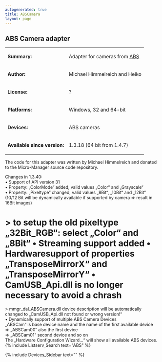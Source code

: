 ```yaml
---
autogenerated: true
title: ABSCamera
layout: page
---
```


## ABS Camera adapter

<table>
<tr>
<td markdown="1">

**Summary:**

</td>
<td markdown="1">

Adapter for cameras from
[ABS](http://www.kameras.abs-jena.de/produkte_de.html)

</td>
</tr>
<tr>
<td markdown="1">

**Author:**

</td>
<td markdown="1">

Michael Himmelreich and Heiko

</td>
</tr>
<tr>
<td markdown="1">

**License:**

</td>
<td markdown="1">

?

</td>
</tr>
<tr>
<td markdown="1">

**Platforms:**

</td>
<td markdown="1">

Windows, 32 and 64-bit

</td>
</tr>
<tr>
<td markdown="1">

**Devices:**

</td>
<td markdown="1">

ABS cameras

</td>
</tr>
<tr>
<td markdown="1">

**Available since version:**

</td>
<td markdown="1">

1.3.18 (64 bit from 1.4.7)

</td>
</table>

The code for this adapter was written by Michael Himmelreich and donated
to the Micro-Manager source code repository.

Changes in 1.3.40:  
• Support of API version 31  
• Property: „ColorMode“ added, valid values „Color“ and „Grayscale“  
• Property: „Pixeltype“ changed, valid values „8Bit“, „10Bit“ and
„12Bit“ (10/12 Bit will be dynamically available if supported by camera
=&gt; result in 16Bit images)

# &gt; to setup the old pixeltype „32Bit\_RGB“: select „Color“ and „8Bit“ • Streaming support added • Hardwaresupport of properties „TransposeMirrorX“ and „TransposeMirrorY“ • CamUSB\_Api.dll is no longer necessary to avoid a chrash 

&gt; mmgr\_dal\_ABSCamera.dll device description will be automatically
changed to „CamUSB\_Api.dll not found or wrong version!“  
• Dynamically support of multiple ABS Camera Devices  
„ABSCam“ is base device name and the name of the first available
device  
=&gt; „ABSCam00“ also the first device  
=&gt; „ABSCam01“ second device and so on  
The „Hardware Configuration Wizard...“ will show all available ABS
devices.  
{% include Listserv_Search text="ABS" %}

{% include Devices_Sidebar text="" %}
